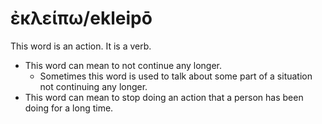 # ἐκλείπω/ekleipō
This word is an action. It is a verb.
* This word can mean to not continue any longer.
    * Sometimes this word is used to talk about some part of a situation not continuing any longer.
* This word can mean to stop doing an action that a person has been doing for a long time.
